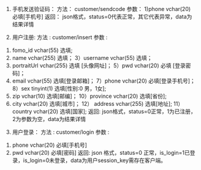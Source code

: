 ﻿1. 手机发送验证码：
方法： customer/sendcode
参数： 
1)phone vchar(20) 必填[手机号]
返回：
json格式，status=0代表正常，其它代表异常，data为结果详情

2. 用户注册:
方法 : customer/insert
参数 : 
1) fomo_id vchar(55) 选填;
2) name	vchar(255) 选填；
3）username	vchar(55)	选填；
4) portraitUrl vchar(255) 选填 [头像网址]；
5）pwd vchar(20) 必填 [登录密码]；
6) email vchar(55)	选填[登录邮箱]；
7）phone vchar(20)	必填[登录手机号]；
8）sex	 tinyint(1) 选填[性别:0 男，1女];
9) zip vchar(10) 选填[邮编]；
10）province vchar(20) 选填[省份];
11) city vchar(20) 选填[城市]；
12） address vchar(255) 选填[地址];
11） country vchar(20) 选填[国家];
返回: 
json格式，status=0正常，1为已注册，2为参数为空，data为结果详情

3. 用户登录：
方法 : customer/login
参数 :
1) phone vchar(20) 必填[手机号]
2) pwd vchar(20) 必填[密码]
返回:
json 格式，status=0 正常，is_login=1已登录，is_login=0未登录，data为用户session_key需存在客户端。

